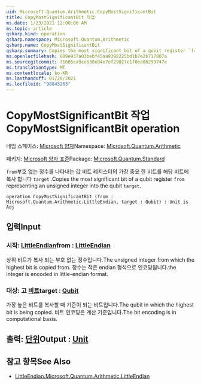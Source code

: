 ```yaml
---
uid: Microsoft.Quantum.Arithmetic.CopyMostSignificantBit
title: CopyMostSignificantBit 작업
ms.date: 1/23/2021 12:00:00 AM
ms.topic: article
qsharp.kind: operation
qsharp.namespace: Microsoft.Quantum.Arithmetic
qsharp.name: CopyMostSignificantBit
qsharp.summary: Copies the most significant bit of a qubit register `from` representing an unsigned integer into the qubit `target`.
ms.openlocfilehash: 609e937a03bebf45aa9398225bd1b7e2b717807a
ms.sourcegitcommit: 71605ea9cc630e84e7ef29027e1f0ea06299747e
ms.translationtype: MT
ms.contentlocale: ko-KR
ms.lasthandoff: 01/26/2021
ms.locfileid: "98843263"
---
```

# <a name="copymostsignificantbit-operation"></a><span data-ttu-id="5aafa-102">CopyMostSignificantBit 작업</span><span class="sxs-lookup"><span data-stu-id="5aafa-102">CopyMostSignificantBit operation</span></span>

<span data-ttu-id="5aafa-103">네임 스페이스: [Microsoft 양자](xref:Microsoft.Quantum.Arithmetic)</span><span class="sxs-lookup"><span data-stu-id="5aafa-103">Namespace: [Microsoft.Quantum.Arithmetic](xref:Microsoft.Quantum.Arithmetic)</span></span>

<span data-ttu-id="5aafa-104">패키지: [Microsoft 양자 표준](https://nuget.org/packages/Microsoft.Quantum.Standard)</span><span class="sxs-lookup"><span data-stu-id="5aafa-104">Package: [Microsoft.Quantum.Standard](https://nuget.org/packages/Microsoft.Quantum.Standard)</span></span>


<span data-ttu-id="5aafa-105">`from`부호 없는 정수를 나타내는 값 비트 레지스터의 가장 중요 한 비트를 해당 비트에 복사 합니다 `target` .</span><span class="sxs-lookup"><span data-stu-id="5aafa-105">Copies the most significant bit of a qubit register `from` representing an unsigned integer into the qubit `target`.</span></span>

```qsharp
operation CopyMostSignificantBit (from : Microsoft.Quantum.Arithmetic.LittleEndian, target : Qubit) : Unit is Adj
```


## <a name="input"></a><span data-ttu-id="5aafa-106">입력</span><span class="sxs-lookup"><span data-stu-id="5aafa-106">Input</span></span>

### <a name="from--littleendian"></a><span data-ttu-id="5aafa-107">시작: [LittleEndian](xref:Microsoft.Quantum.Arithmetic.LittleEndian)</span><span class="sxs-lookup"><span data-stu-id="5aafa-107">from : [LittleEndian](xref:Microsoft.Quantum.Arithmetic.LittleEndian)</span></span>

<span data-ttu-id="5aafa-108">상위 비트가 복사 되는 부호 없는 정수입니다.</span><span class="sxs-lookup"><span data-stu-id="5aafa-108">The unsigned integer from which the highest bit is copied from.</span></span>
<span data-ttu-id="5aafa-109">정수는 작은 endian 형식으로 인코딩됩니다.</span><span class="sxs-lookup"><span data-stu-id="5aafa-109">the integer is encoded in little-endian format.</span></span>


### <a name="target--qubit"></a><span data-ttu-id="5aafa-110">대상: 고 [비트](xref:microsoft.quantum.lang-ref.qubit)</span><span class="sxs-lookup"><span data-stu-id="5aafa-110">target : [Qubit](xref:microsoft.quantum.lang-ref.qubit)</span></span>

<span data-ttu-id="5aafa-111">가장 높은 비트를 복사할 때 기준이 되는 비트입니다.</span><span class="sxs-lookup"><span data-stu-id="5aafa-111">The qubit in which the highest bit is being copied.</span></span> <span data-ttu-id="5aafa-112">비트 인코딩은 계산 기준입니다.</span><span class="sxs-lookup"><span data-stu-id="5aafa-112">The bit encoding is in computational basis.</span></span>



## <a name="output--unit"></a><span data-ttu-id="5aafa-113">출력: [단위](xref:microsoft.quantum.lang-ref.unit)</span><span class="sxs-lookup"><span data-stu-id="5aafa-113">Output : [Unit](xref:microsoft.quantum.lang-ref.unit)</span></span>



## <a name="see-also"></a><span data-ttu-id="5aafa-114">참고 항목</span><span class="sxs-lookup"><span data-stu-id="5aafa-114">See Also</span></span>

- [<span data-ttu-id="5aafa-115">LittleEndian.</span><span class="sxs-lookup"><span data-stu-id="5aafa-115">Microsoft.Quantum.Arithmetic.LittleEndian</span></span>](xref:Microsoft.Quantum.Arithmetic.LittleEndian)